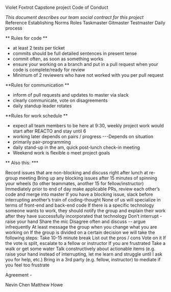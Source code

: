 Violet Foxtrot Capstone project Code of Conduct

_This document describes our team social contract for this project_
Reference Establishing Norms
Roles
Taskmaster
Gitmaster
Testmaster
Daily process

** Rules for code **

- at least 2 tests per ticket
- commits should be full detailed sentences in present tense
- commit often, as soon as something works
- ensure your working on a branch and put in a pull request when your code is complete/ready for review
- Minimum of 2 reviewers who have not worked with you per pull request

**Rules for communication **

- inform of pull requests and updates to master via slack
- clearly communicate, vote on disagreements
- daily standup leader rotates

**Rules for work schedule **

- expect all team members to be here at 9:30, weekly project work would start after REACTO and stay until 6
- working later depends on pairs / progress ---Depends on situation
- primarily pair-programming
- daily stand-up in the am, quick post-lunch check-in meeting
- Weekend work is flexible o meet project goals

** Also this: \***

Record issues that are non-blocking and discuss right after lunch at re-group meeting
Bring up any blocking issues after 15 minutes of spinning your wheels (to other teammates, another 15 for fellow/instructor)
Immediately prior to end of day make applicable PRs, review each other’s code and merge into master
If you have a blocking issue, slack before interrupting another’s train of coding-thought
None of us will specialize in terms of front-end and back-end code
If there is a specific technology someone wants to work, they should notify the group and explain their work after they have successfully incorporated that technology
Don’t interrupt - raise your hand
Share the mic
Disagree often and discuss -- argue infrequently
At least message the group when you change what you are working on
If the group is divided on a certain decision we will take the following steps:
Take 10-15 minute break
List out the pros / cons
Vote on it
If the vote is split, escalate to a fellow or instructor
If you are frustrated
Take a walk or get some water
Talk constructively about actionable items (e.g. raise your hand instead of interrupting, let me learn and struggle until I ask you for help, etc.)
Bring in a 3rd party (e.g. fellow, instructor) to mediate if you feel too frustrate

Agreement -

Nevin Chen
Matthew Howe
